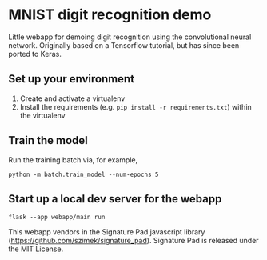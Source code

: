# MNIST digit recognition demo

Little webapp for demoing digit recognition using the convolutional neural network.
Originally based on a Tensorflow tutorial, but has since been ported to Keras.

## Set up your environment
1. Create and activate a virtualenv
2. Install the requirements (e.g. `pip install -r requirements.txt`)
within the virtualenv


## Train the model
Run the training batch via, for example,  
```
python -m batch.train_model --num-epochs 5
```

## Start up a local dev server for the webapp
```
flask --app webapp/main run
``` 

This webapp vendors in the Signature Pad javascript library (https://github.com/szimek/signature_pad).
Signature Pad is released under the MIT License.

